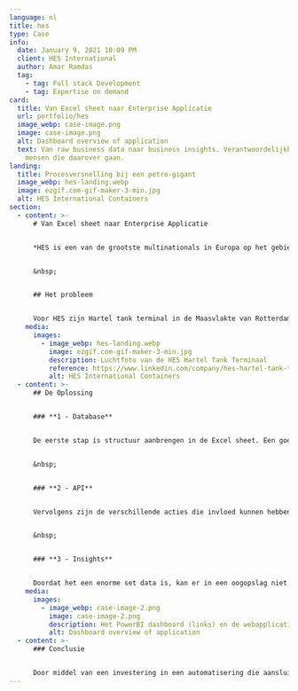 ```yaml
---
language: nl
title: hes
type: Case
info:
  date: January 9, 2021 10:09 PM
  client: HES International
  author: Amar Ramdas
  tag:
    - tag: Full stack Development
    - tag: Expertise on demand
card:
  title: Van Excel sheet naar Enterprise Applicatie
  url: portfolio/hes
  image_webp: case-image.png
  image: case-image.png
  alt: Dashboard overview of application
  text: Van raw business data naar business insights. Verantwoordelijkheden bij de
    mensen die daarover gaan.
landing:
  title: Procesversnelling bij een petro-gigant
  image_webp: hes-landing.webp
  image: ezgif.com-gif-maker-3-min.jpg
  alt: HES International Containers
section:
  - content: >-
      # Van Excel sheet naar Enterprise Applicatie


      *HES is een van de grootste multinationals in Europa op het gebied van transporteren, verwerken, mengen en opslaan van bulk. Structuur en overzicht in je data is daarbij van groot belang.*


      &nbsp;


      ## Het probleem


      Voor HES zijn Hartel tank terminal in de Maasvlakte van Rotterdam werd de planning, status en specificaties van verschillende staalonderdelen bijgehouden in een Excel sheet van meer dan 30.000 regels. Het is wellicht al in te beelden hoe foutgevoelig en onoverzichtelijk dit het proces maakt. Om dit in te perken hebben wij een drievoudige oplossing bedacht.
    media:
      images:
        - image_webp: hes-landing.webp
          image: ezgif.com-gif-maker-3-min.jpg
          description: Luchtfoto van de HES Hartel Tank Terminaal
          reference: https://www.linkedin.com/company/hes-hartel-tank-terminal-b-v
          alt: HES International Containers
  - content: >-
      ## De Oplossing


      ### **1 - Database**


      De eerste stap is structuur aanbrengen in de Excel sheet. Een goede structuur biedt houvast, overzicht en duidelijkheid. We hebben een code geschreven die het bestaande Excel bestand kon uitlezen en op de gewenste manier kon structureren. 


      &nbsp;


      ### **2 - API**


      Vervolgens zijn de verschillende acties die invloed kunnen hebben op de data losgetrokken en is geanalyseerd op welk moment deze van toepassing zijn. Zo zijn er API calls geschreven waarmee een fabrieksmedewerker een specifiek onderdeel kan aftekenen, door eerst te kiezen voor de terminal nummer, dan het tanknummer en vervolgens een gefilterde lijst ziet van de beschikbare onderdelen met daarbij hun statussen. Er wordt bijgehouden welke medewerker iets aanpast, zodat altijd kan worden herleid waar acties vandaan komen. De medewerker kan dan voor een onderdeel aangeven waar deze zich bevindt in het proces. Vervolgens houdt de applicatie de status van alle elementen bij en laat zien wanneer een onderdeel, een hele tank of zelfs een hele terminal gereed is. Hierdoor is een hoop werk weggehaald bij de administratieve medewerkers en kan de verantwoordelijkheid liggen bij de mensen die over de onderdelen gaan.


      &nbsp;


      ### **3 - Insights**


      Doordat het een enorme set data is, kan er in een oogopslag niet veel gezegd worden over de status van het project door alleen te kijken naar de tabel waar alles in staat. Daarom hebben we met behulp van onze Business Insights expert een PowerBI dashboard opgezet. In dit dashboard worden verschillende zaken interactief weergegeven, gespitst op het management. Zo wordt er gezien hoeveel vertraging er zit tussen de Planning en de Actuals. Hoeveel staal er op welk punt in het proces zit en wat de status van elke terminal is. Dit alles zorgt ervoor dat er geen menselijke handelingen meer verricht hoeven te worden voor het genereren van rapportages. Verder krijgt het management real-time inzichten in de status van het gehele project, met highlights op key waarden.
    media:
      images:
        - image_webp: case-image-2.png
          image: case-image-2.png
          description: Het PowerBI dashboard (links) en de webapplicatie (rechts).
          alt: Dashboard overview of application
  - content: >-
      ### Conclusie


      Door middel van een investering in een automatisering die aansluit op het huidige werkproces, is er een tool ontwikkeld waarmee tijd van de werknemers bespaard is, de data veiliger is opgeslagen, verantwoordelijkheden verplaatst zijn naar de personen die daarover gaan en heeft het management nieuw inzicht in de status van het project.
---
```

